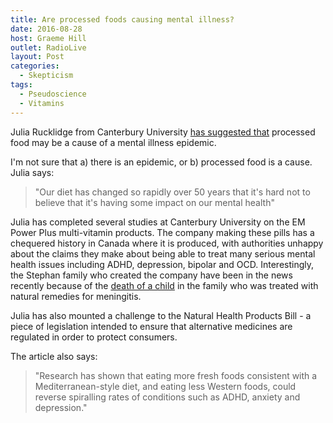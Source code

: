 ```yaml
---
title: Are processed foods causing mental illness?
date: 2016-08-28
host: Graeme Hill
outlet: RadioLive
layout: Post
categories:
  - Skepticism
tags:
  - Pseudoscience
  - Vitamins
---
```


Julia Rucklidge from Canterbury University [has suggested that](http://www.nzherald.co.nz/nz/news/article.cfm?c_id=1&objectid=11700382) processed food may be a cause of a mental illness epidemic.

<!-- more -->

I'm not sure that a) there is an epidemic, or b) processed food is a cause. Julia says:

> "Our diet has changed so rapidly over 50 years that it's hard not to believe that it's having some impact on our mental health"

Julia has completed several studies at Canterbury University on the EM Power Plus multi-vitamin products. The company making these pills has a chequered history in Canada where it is produced, with authorities unhappy about the claims they make about being able to treat many serious mental health issues including ADHD, depression, bipolar and OCD. Interestingly, the Stephan family who created the company have been in the news recently because of the [death of a child](http://globalnews.ca/news/2781436/timeline-of-ezekiel-stephans-final-days-the-alberta-boy-who-died-of-meningitis/) in the family who was treated with natural remedies for meningitis.

Julia has also mounted a challenge to the Natural Health Products Bill - a piece of legislation intended to ensure that alternative medicines are regulated in order to protect consumers.

The article also says:

> "Research has shown that eating more fresh foods consistent with a Mediterranean-style diet, and eating less Western foods, could reverse spiralling rates of conditions such as ADHD, anxiety and depression."
